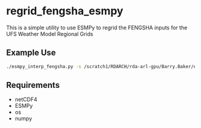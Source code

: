 # regrid_fengsha_esmpy

This is a simple utility to use ESMPy to regrid the FENGSHA inputs for the UFS Weather Model Regional Grids

## Example Use


```bash
./esmpy_interp_fengsha.py -s /scratch1/RDARCH/rda-arl-gpu/Barry.Baker/emissions/NASA/ExtData/Dust/FENGSHA_p81_10km_inputs.nc -g grid_spec_RRFS_CONUS_13km.nc -o testc.nc
```
## Requirements 

- netCDF4 
- ESMPy
- os
- numpy 
